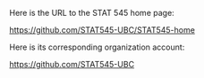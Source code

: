 Here is the URL to the STAT 545 home page:

https://github.com/STAT545-UBC/STAT545-home

Here is its corresponding organization account:

https://github.com/STAT545-UBC
